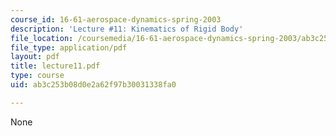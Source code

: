 ```yaml
---
course_id: 16-61-aerospace-dynamics-spring-2003
description: 'Lecture #11: Kinematics of Rigid Body'
file_location: /coursemedia/16-61-aerospace-dynamics-spring-2003/ab3c253b08d0e2a62f97b30031338fa0_lecture11.pdf
file_type: application/pdf
layout: pdf
title: lecture11.pdf
type: course
uid: ab3c253b08d0e2a62f97b30031338fa0

---
```

None
